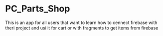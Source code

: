 # PC_Parts_Shop
This is an app for all users that want to learn how to cennect firebase with theri project and usi it for cart or with fragments to get items from firebase
